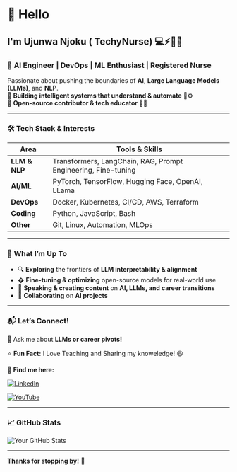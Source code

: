# 👋 Hello

## I'm Ujunwa Njoku ( **TechyNurse**) 💻⚡👩‍⚕️  

### 🚀 **AI Engineer** | **DevOps** | **ML Enthusiast** | **Registered Nurse**  

Passionate about pushing the boundaries of **AI**, **Large Language Models (LLMs)**, and **NLP**.  
🔹 **Building intelligent systems that understand & automate** 🧠⚙️  
🔹 **Open-source contributor & tech educator** 📢🎥  

---

### 🛠 **Tech Stack & Interests**  

| **Area**         | **Tools & Skills** |
|------------------|-------------------|
| **LLM & NLP**    | Transformers, LangChain, RAG, Prompt Engineering, Fine-tuning |
| **AI/ML**        | PyTorch, TensorFlow, Hugging Face, OpenAI, LLama |
| **DevOps**       | Docker, Kubernetes, CI/CD, AWS, Terraform |
| **Coding**       | Python, JavaScript, Bash |
| **Other**        | Git, Linux, Automation, MLOps |

---

### 🌟 **What I’m Up To**  

- 🔍 **Exploring** the frontiers of **LLM interpretability & alignment**  
- � **Fine-tuning & optimizing** open-source models for real-world use  
- 📢 **Speaking & creating content** on **AI, LLMs, and career transitions**  
- 🤝 **Collaborating** on **AI projects**  

---

### 📬 **Let’s Connect!**  

💬 Ask me about **LLMs or career pivots!**  

⭐ **Fun Fact:** I Love Teaching and Sharing my knoweledge! 😆  

📌 **Find me here:**  

[![LinkedIn](https://img.shields.io/badge/LinkedIn-0A66C2?style=flat&logo=linkedin&logoColor=white)](https://www.linkedin.com/in/njoku-ujunwa-sophia) 

[![YouTube](https://img.shields.io/badge/YouTube-FF0000?style=flat&logo=youtube&logoColor=white)](https://www.youtube.com/@Techynurse1)  

---

### 📈 **GitHub Stats**  

![Your GitHub Stats](https://github-readme-stats.vercel.app/api?username=Ujusophy&show_icons=true&theme=radical)  

---

**Thanks for stopping by!** 🚀  
